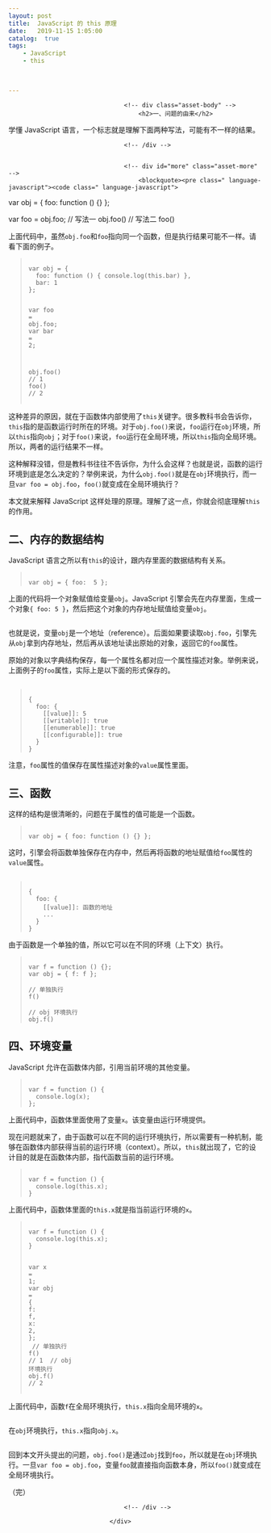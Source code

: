 ```yaml
---
layout: post
title:  JavaScript 的 this 原理
date:   2019-11-15 1:05:00
catalog:  true
tags:
    - JavaScript 
    - this
         
       

---
```


<div class="asset-content entry-content" id="main-content">

                                    <!-- div class="asset-body" -->
                                        <h2>一、问题的由来</h2>

<p>学懂 JavaScript 语言，一个标志就是理解下面两种写法，可能有不一样的结果。</p> 

                                    <!-- /div -->


                                    <!-- div id="more" class="asset-more" -->
                                        <blockquote><pre class=" language-javascript"><code class=" language-javascript">
<span class="token keyword">var</span> obj <span class="token operator">=</span> <span class="token punctuation">{</span>
  foo<span class="token punctuation">:</span> <span class="token keyword">function</span> <span class="token punctuation">(</span><span class="token punctuation">)</span> <span class="token punctuation">{</span><span class="token punctuation">}</span>
<span class="token punctuation">}</span><span class="token punctuation">;</span>

<span class="token keyword">var</span> foo <span class="token operator">=</span> obj<span class="token punctuation">.</span>foo<span class="token punctuation">;</span>
<span class="token comment" spellcheck="true">
// 写法一
</span>obj<span class="token punctuation">.</span><span class="token function">foo<span class="token punctuation">(</span></span><span class="token punctuation">)</span>
<span class="token comment" spellcheck="true">
// 写法二
</span><span class="token function">foo<span class="token punctuation">(</span></span><span class="token punctuation">)</span>
</code></pre></blockquote>

<p>上面代码中，虽然<code>obj.foo</code>和<code>foo</code>指向同一个函数，但是执行结果可能不一样。请看下面的例子。</p>

<blockquote><pre class=" language-javascript"><code class=" language-javascript">
<span class="token keyword">var</span> obj <span class="token operator">=</span> <span class="token punctuation">{</span>
  foo<span class="token punctuation">:</span> <span class="token keyword">function</span> <span class="token punctuation">(</span><span class="token punctuation">)</span> <span class="token punctuation">{</span> console<span class="token punctuation">.</span><span class="token function">log<span class="token punctuation">(</span></span>this<span class="token punctuation">.</span>bar<span class="token punctuation">)</span> <span class="token punctuation">}</span><span class="token punctuation">,</span>
  bar<span class="token punctuation">:</span> <span class="token number">1</span>
<span class="token punctuation">}</span><span class="token punctuation">;</span>

<span class="token keyword">var</span> foo <span class="token operator">=</span> obj<span class="token punctuation">.</span>foo<span class="token punctuation">;</span>
<span class="token keyword">var</span> bar <span class="token operator">=</span> <span class="token number">2</span><span class="token punctuation">;</span>

obj<span class="token punctuation">.</span><span class="token function">foo<span class="token punctuation">(</span></span><span class="token punctuation">)</span><span class="token comment" spellcheck="true"> // 1
</span><span class="token function">foo<span class="token punctuation">(</span></span><span class="token punctuation">)</span><span class="token comment" spellcheck="true"> // 2
</span></code></pre></blockquote>

<p>这种差异的原因，就在于函数体内部使用了<code>this</code>关键字。很多教科书会告诉你，<code>this</code>指的是函数运行时所在的环境。对于<code>obj.foo()</code>来说，<code>foo</code>运行在<code>obj</code>环境，所以<code>this</code>指向<code>obj</code>；对于<code>foo()</code>来说，<code>foo</code>运行在全局环境，所以<code>this</code>指向全局环境。所以，两者的运行结果不一样。</p>

<p>这种解释没错，但是教科书往往不告诉你，为什么会这样？也就是说，函数的运行环境到底是怎么决定的？举例来说，为什么<code>obj.foo()</code>就是在<code>obj</code>环境执行，而一旦<code>var foo = obj.foo</code>，<code>foo()</code>就变成在全局环境执行？</p>

<p>本文就来解释 JavaScript 这样处理的原理。理解了这一点，你就会彻底理解<code>this</code>的作用。</p>

<h2>二、内存的数据结构</h2>

<p>JavaScript 语言之所以有<code>this</code>的设计，跟内存里面的数据结构有关系。</p>

<blockquote><pre class=" language-javascript"><code class=" language-javascript">
<span class="token keyword">var</span> obj <span class="token operator">=</span> <span class="token punctuation">{</span> foo<span class="token punctuation">:</span>  <span class="token number">5</span> <span class="token punctuation">}</span><span class="token punctuation">;</span>
</code></pre></blockquote>

<p>上面的代码将一个对象赋值给变量<code>obj</code>。JavaScript 引擎会先在内存里面，生成一个对象<code>{ foo: 5 }</code>，然后把这个对象的内存地址赋值给变量<code>obj</code>。</p>

<p><img src="https://www.wangbase.com/blogimg/asset/201806/bg2018061801.png" alt="" title=""></p>

<p>也就是说，变量<code>obj</code>是一个地址（reference）。后面如果要读取<code>obj.foo</code>，引擎先从<code>obj</code>拿到内存地址，然后再从该地址读出原始的对象，返回它的<code>foo</code>属性。</p>

<p>原始的对象以字典结构保存，每一个属性名都对应一个属性描述对象。举例来说，上面例子的<code>foo</code>属性，实际上是以下面的形式保存的。</p>

<p><img src="https://www.wangbase.com/blogimg/asset/201806/bg2018061802.png" alt="" title=""></p>

<blockquote><pre class=" language-javascript"><code class=" language-javascript">
<span class="token punctuation">{</span>
  foo<span class="token punctuation">:</span> <span class="token punctuation">{</span>
    <span class="token punctuation">[</span><span class="token punctuation">[</span>value<span class="token punctuation">]</span><span class="token punctuation">]</span><span class="token punctuation">:</span> <span class="token number">5</span>
    <span class="token punctuation">[</span><span class="token punctuation">[</span>writable<span class="token punctuation">]</span><span class="token punctuation">]</span><span class="token punctuation">:</span> <span class="token boolean">true</span>
    <span class="token punctuation">[</span><span class="token punctuation">[</span>enumerable<span class="token punctuation">]</span><span class="token punctuation">]</span><span class="token punctuation">:</span> <span class="token boolean">true</span>
    <span class="token punctuation">[</span><span class="token punctuation">[</span>configurable<span class="token punctuation">]</span><span class="token punctuation">]</span><span class="token punctuation">:</span> <span class="token boolean">true</span>
  <span class="token punctuation">}</span>
<span class="token punctuation">}</span>
</code></pre></blockquote>

<p>注意，<code>foo</code>属性的值保存在属性描述对象的<code>value</code>属性里面。</p>

<h2>三、函数</h2>

<p>这样的结构是很清晰的，问题在于属性的值可能是一个函数。</p>

<blockquote><pre class=" language-javascript"><code class=" language-javascript">
<span class="token keyword">var</span> obj <span class="token operator">=</span> <span class="token punctuation">{</span> foo<span class="token punctuation">:</span> <span class="token keyword">function</span> <span class="token punctuation">(</span><span class="token punctuation">)</span> <span class="token punctuation">{</span><span class="token punctuation">}</span> <span class="token punctuation">}</span><span class="token punctuation">;</span>
</code></pre></blockquote>

<p>这时，引擎会将函数单独保存在内存中，然后再将函数的地址赋值给<code>foo</code>属性的<code>value</code>属性。</p>

<p><img src="https://www.wangbase.com/blogimg/asset/201806/bg2018061803.png" alt="" title=""></p>

<blockquote><pre class=" language-javascript"><code class=" language-javascript">
<span class="token punctuation">{</span>
  foo<span class="token punctuation">:</span> <span class="token punctuation">{</span>
    <span class="token punctuation">[</span><span class="token punctuation">[</span>value<span class="token punctuation">]</span><span class="token punctuation">]</span><span class="token punctuation">:</span> 函数的地址
    <span class="token punctuation">.</span><span class="token punctuation">.</span><span class="token punctuation">.</span>
  <span class="token punctuation">}</span>
<span class="token punctuation">}</span>
</code></pre></blockquote>

<p>由于函数是一个单独的值，所以它可以在不同的环境（上下文）执行。</p>

<blockquote><pre class=" language-javascript"><code class=" language-javascript">
<span class="token keyword">var</span> f <span class="token operator">=</span> <span class="token keyword">function</span> <span class="token punctuation">(</span><span class="token punctuation">)</span> <span class="token punctuation">{</span><span class="token punctuation">}</span><span class="token punctuation">;</span>
<span class="token keyword">var</span> obj <span class="token operator">=</span> <span class="token punctuation">{</span> f<span class="token punctuation">:</span> f <span class="token punctuation">}</span><span class="token punctuation">;</span>
<span class="token comment" spellcheck="true">
// 单独执行
</span><span class="token function">f<span class="token punctuation">(</span></span><span class="token punctuation">)</span>
<span class="token comment" spellcheck="true">
// obj 环境执行
</span>obj<span class="token punctuation">.</span><span class="token function">f<span class="token punctuation">(</span></span><span class="token punctuation">)</span>
</code></pre></blockquote>

<h2>四、环境变量</h2>

<p>JavaScript 允许在函数体内部，引用当前环境的其他变量。</p>

<blockquote><pre class=" language-javascript"><code class=" language-javascript">
<span class="token keyword">var</span> f <span class="token operator">=</span> <span class="token keyword">function</span> <span class="token punctuation">(</span><span class="token punctuation">)</span> <span class="token punctuation">{</span>
  console<span class="token punctuation">.</span><span class="token function">log<span class="token punctuation">(</span></span>x<span class="token punctuation">)</span><span class="token punctuation">;</span>
<span class="token punctuation">}</span><span class="token punctuation">;</span>
</code></pre></blockquote>

<p>上面代码中，函数体里面使用了变量<code>x</code>。该变量由运行环境提供。</p>

<p>现在问题就来了，由于函数可以在不同的运行环境执行，所以需要有一种机制，能够在函数体内部获得当前的运行环境（context）。所以，<code>this</code>就出现了，它的设计目的就是在函数体内部，指代函数当前的运行环境。</p>

<blockquote><pre class=" language-javascript"><code class=" language-javascript">
<span class="token keyword">var</span> f <span class="token operator">=</span> <span class="token keyword">function</span> <span class="token punctuation">(</span><span class="token punctuation">)</span> <span class="token punctuation">{</span>
  console<span class="token punctuation">.</span><span class="token function">log<span class="token punctuation">(</span></span>this<span class="token punctuation">.</span>x<span class="token punctuation">)</span><span class="token punctuation">;</span>
<span class="token punctuation">}</span>
</code></pre></blockquote>

<p>上面代码中，函数体里面的<code>this.x</code>就是指当前运行环境的<code>x</code>。</p>

<blockquote><pre class=" language-javascript"><code class=" language-javascript">
<span class="token keyword">var</span> f <span class="token operator">=</span> <span class="token keyword">function</span> <span class="token punctuation">(</span><span class="token punctuation">)</span> <span class="token punctuation">{</span>
  console<span class="token punctuation">.</span><span class="token function">log<span class="token punctuation">(</span></span>this<span class="token punctuation">.</span>x<span class="token punctuation">)</span><span class="token punctuation">;</span>
<span class="token punctuation">}</span>

<span class="token keyword">var</span> x <span class="token operator">=</span> <span class="token number">1</span><span class="token punctuation">;</span>
<span class="token keyword">var</span> obj <span class="token operator">=</span> <span class="token punctuation">{</span>
  f<span class="token punctuation">:</span> f<span class="token punctuation">,</span>
  x<span class="token punctuation">:</span> <span class="token number">2</span><span class="token punctuation">,</span>
<span class="token punctuation">}</span><span class="token punctuation">;</span>
<span class="token comment" spellcheck="true">
// 单独执行
</span><span class="token function">f<span class="token punctuation">(</span></span><span class="token punctuation">)</span><span class="token comment" spellcheck="true"> // 1
</span><span class="token comment" spellcheck="true">
// obj 环境执行
</span>obj<span class="token punctuation">.</span><span class="token function">f<span class="token punctuation">(</span></span><span class="token punctuation">)</span><span class="token comment" spellcheck="true"> // 2
</span></code></pre></blockquote>

<p>上面代码中，函数<code>f</code>在全局环境执行，<code>this.x</code>指向全局环境的<code>x</code>。</p>

<p><img src="https://www.wangbase.com/blogimg/asset/201806/bg2018061804.png" alt="" title=""></p>

<p>在<code>obj</code>环境执行，<code>this.x</code>指向<code>obj.x</code>。</p>

<p><img src="https://www.wangbase.com/blogimg/asset/201806/bg2018061805.png" alt="" title=""></p>

<p>回到本文开头提出的问题，<code>obj.foo()</code>是通过<code>obj</code>找到<code>foo</code>，所以就是在<code>obj</code>环境执行。一旦<code>var foo = obj.foo</code>，变量<code>foo</code>就直接指向函数本身，所以<code>foo()</code>就变成在全局环境执行。</p>

<p>（完）</p>

                                    <!-- /div -->

                                </div>

